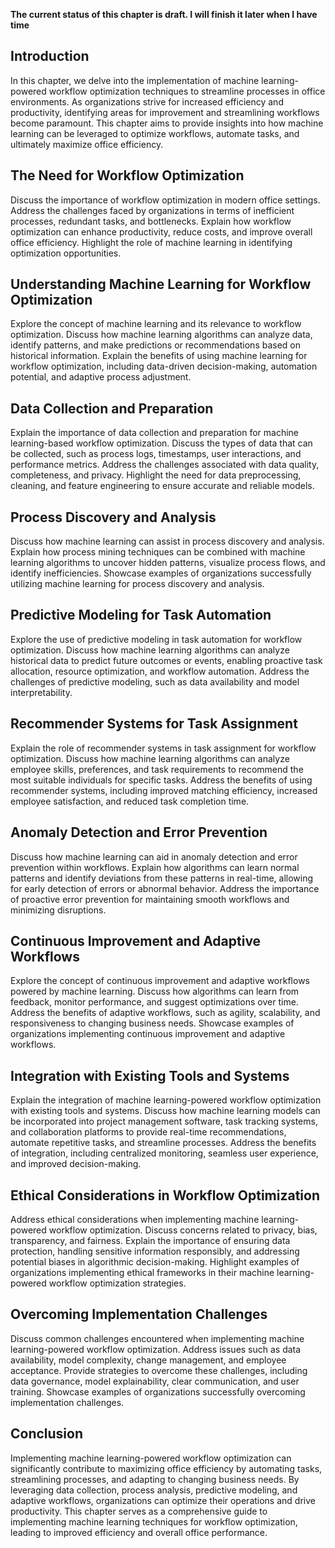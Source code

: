 **The current status of this chapter is draft. I will finish it later when I have time**

Introduction
------------

In this chapter, we delve into the implementation of machine learning-powered workflow optimization techniques to streamline processes in office environments. As organizations strive for increased efficiency and productivity, identifying areas for improvement and streamlining workflows become paramount. This chapter aims to provide insights into how machine learning can be leveraged to optimize workflows, automate tasks, and ultimately maximize office efficiency.

The Need for Workflow Optimization
----------------------------------

Discuss the importance of workflow optimization in modern office settings. Address the challenges faced by organizations in terms of inefficient processes, redundant tasks, and bottlenecks. Explain how workflow optimization can enhance productivity, reduce costs, and improve overall office efficiency. Highlight the role of machine learning in identifying optimization opportunities.

Understanding Machine Learning for Workflow Optimization
--------------------------------------------------------

Explore the concept of machine learning and its relevance to workflow optimization. Discuss how machine learning algorithms can analyze data, identify patterns, and make predictions or recommendations based on historical information. Explain the benefits of using machine learning for workflow optimization, including data-driven decision-making, automation potential, and adaptive process adjustment.

Data Collection and Preparation
-------------------------------

Explain the importance of data collection and preparation for machine learning-based workflow optimization. Discuss the types of data that can be collected, such as process logs, timestamps, user interactions, and performance metrics. Address the challenges associated with data quality, completeness, and privacy. Highlight the need for data preprocessing, cleaning, and feature engineering to ensure accurate and reliable models.

Process Discovery and Analysis
------------------------------

Discuss how machine learning can assist in process discovery and analysis. Explain how process mining techniques can be combined with machine learning algorithms to uncover hidden patterns, visualize process flows, and identify inefficiencies. Showcase examples of organizations successfully utilizing machine learning for process discovery and analysis.

Predictive Modeling for Task Automation
---------------------------------------

Explore the use of predictive modeling in task automation for workflow optimization. Discuss how machine learning algorithms can analyze historical data to predict future outcomes or events, enabling proactive task allocation, resource optimization, and workflow automation. Address the challenges of predictive modeling, such as data availability and model interpretability.

Recommender Systems for Task Assignment
---------------------------------------

Explain the role of recommender systems in task assignment for workflow optimization. Discuss how machine learning algorithms can analyze employee skills, preferences, and task requirements to recommend the most suitable individuals for specific tasks. Address the benefits of using recommender systems, including improved matching efficiency, increased employee satisfaction, and reduced task completion time.

Anomaly Detection and Error Prevention
--------------------------------------

Discuss how machine learning can aid in anomaly detection and error prevention within workflows. Explain how algorithms can learn normal patterns and identify deviations from these patterns in real-time, allowing for early detection of errors or abnormal behavior. Address the importance of proactive error prevention for maintaining smooth workflows and minimizing disruptions.

Continuous Improvement and Adaptive Workflows
---------------------------------------------

Explore the concept of continuous improvement and adaptive workflows powered by machine learning. Discuss how algorithms can learn from feedback, monitor performance, and suggest optimizations over time. Address the benefits of adaptive workflows, such as agility, scalability, and responsiveness to changing business needs. Showcase examples of organizations implementing continuous improvement and adaptive workflows.

Integration with Existing Tools and Systems
-------------------------------------------

Explain the integration of machine learning-powered workflow optimization with existing tools and systems. Discuss how machine learning models can be incorporated into project management software, task tracking systems, and collaboration platforms to provide real-time recommendations, automate repetitive tasks, and streamline processes. Address the benefits of integration, including centralized monitoring, seamless user experience, and improved decision-making.

Ethical Considerations in Workflow Optimization
-----------------------------------------------

Address ethical considerations when implementing machine learning-powered workflow optimization. Discuss concerns related to privacy, bias, transparency, and fairness. Explain the importance of ensuring data protection, handling sensitive information responsibly, and addressing potential biases in algorithmic decision-making. Highlight examples of organizations implementing ethical frameworks in their machine learning-powered workflow optimization strategies.

Overcoming Implementation Challenges
------------------------------------

Discuss common challenges encountered when implementing machine learning-powered workflow optimization. Address issues such as data availability, model complexity, change management, and employee acceptance. Provide strategies to overcome these challenges, including data governance, model explainability, clear communication, and user training. Showcase examples of organizations successfully overcoming implementation challenges.

Conclusion
----------

Implementing machine learning-powered workflow optimization can significantly contribute to maximizing office efficiency by automating tasks, streamlining processes, and adapting to changing business needs. By leveraging data collection, process analysis, predictive modeling, and adaptive workflows, organizations can optimize their operations and drive productivity. This chapter serves as a comprehensive guide to implementing machine learning techniques for workflow optimization, leading to improved efficiency and overall office performance.
